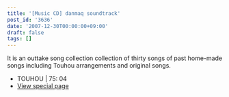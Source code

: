 ```yaml
---
title: '[Music CD] danmaq soundtrack'
post_id: '3636'
date: '2007-12-30T00:00:00+09:00'
draft: false
tags: []
---
```


It is an outtake song collection collection of thirty songs of past home-made songs including Touhou arrangements and original songs.

*   TOUHOU | 75: 04
*   [View special page](https://danmaq.com/!/dst/)

